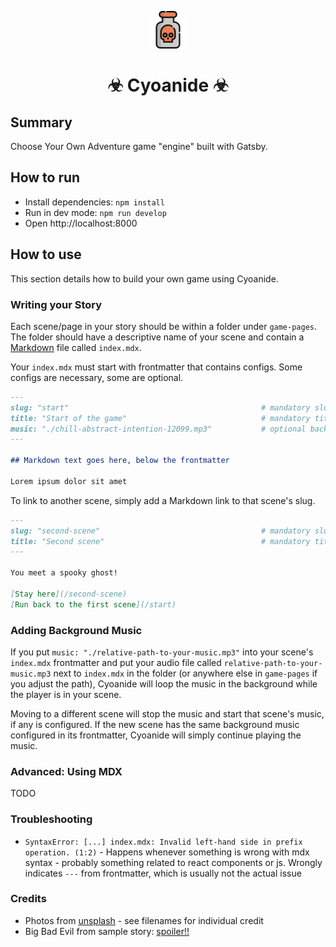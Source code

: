 <p align="center">
  <a href="https://www.odin-matthias.de">
    <img alt="Cyoanide" src="./src/images/poison-svgrepo-com.svg" width="60" />
  </a>
</p>
<h1 align="center">
  ☣ Cyoanide ☣
</h1>

## Summary
Choose Your Own Adventure game "engine" built with Gatsby.


## How to run
* Install dependencies: `npm install`
* Run in dev mode: `npm run develop`
* Open http://localhost:8000


## How to use
This section details how to build your own game using Cyoanide.

### Writing your Story
Each scene/page in your story should be within a folder under `game-pages`. The folder should have a descriptive name of your scene and contain a [Markdown](https://www.markdownguide.org/cheat-sheet/) file called `index.mdx`.

Your `index.mdx` must start with frontmatter that contains configs. Some configs are necessary, some are optional.

```Markdown
---
slug: "start"                                           # mandatory slug for your page - this will be the URL used for navigating
title: "Start of the game"                              # mandatory title for your page
music: "./chill-abstract-intention-12099.mp3"           # optional background music for your page
---

## Markdown text goes here, below the frontmatter

Lorem ipsum dolor sit amet
```

To link to another scene, simply add a Markdown link to that scene's slug.

```Markdown
---
slug: "second-scene"                                    # mandatory slug for your page - this will be the URL used for navigating
title: "Second scene"                                   # mandatory title for your page
---

You meet a spooky ghost!

[Stay here](/second-scene)
[Run back to the first scene](/start)
```


### Adding Background Music
If you put `music: "./relative-path-to-your-music.mp3"` into your scene's `index.mdx` frontmatter and put your audio file called `relative-path-to-your-music.mp3` next to `index.mdx` in the folder (or anywhere else in `game-pages` if you adjust the path), Cyoanide will loop the music in the background while the player is in your scene. 

Moving to a different scene will stop the music and start that scene's music, if any is configured. If the new scene has the same background music configured in its frontmatter, Cyoanide will simply continue playing the music.


### Advanced: Using MDX

TODO


### Troubleshooting
* `SyntaxError: [...] index.mdx: Invalid left-hand side in prefix operation. (1:2)` - Happens whenever something is wrong with mdx syntax - probably something related to react components or js. Wrongly indicates `---` from frontmatter, which is usually not the actual issue




### Credits
* Photos from [unsplash](https://www.unsplash.com) - see filenames for individual credit
* Big Bad Evil from sample story: [spoiler!!](https://scp-wiki.wikidot.com/scp-966)
